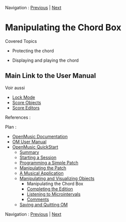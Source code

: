Navigation : [Previous](5_CompletEdition "page
précédente\(Manipulating and Visualizing Objects\)") | [Next](5bComplete "Next\(Completing the Edition\)")


# Manipulating the Chord Box

Covered Topics

  * Protecting the chord

  * Displaying and playing the chord 

## Main Link to the User Manual

Voir aussi

  * [Lock Mode](LockMode)
  * [Score Objects](ScoreObjects)
  * [Score Editors](ScoreEditors)

References :

Plan :

  * [OpenMusic Documentation](OM-Documentation)
  * [OM User Manual](OM-User-Manual)
  * [OpenMusic QuickStart](QuickStart-Chapters)
    * [Summary](Intro_1)
    * [Starting a Session](1_StartSession)
    * [Programming a Simple Patch](2_progpatch)
    * [Manipulating the Patch](3ManipPatch)
    * [A Musical Application](4_MusicalAp)
    * [Manipulating and Visualizing Objects](5_CompletEdition)
      * Manipulating the Chord Box
      * [Completing the Edition](5bComplete)
      * [Listening to Microintervals](5cComplete)
      * [Comments](5dComplete)
    * [Saving and Quitting OM](6_Quit)

Navigation : [Previous](5_CompletEdition "page
précédente\(Manipulating and Visualizing Objects\)") | [Next](5bComplete "Next\(Completing the Edition\)")

